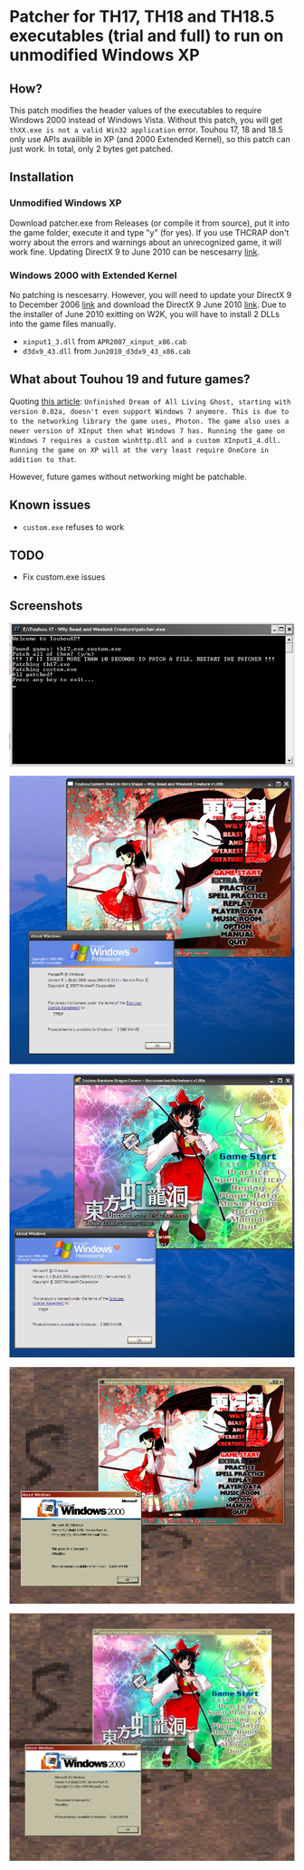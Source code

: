 # Patcher for TH17, TH18 and TH18.5 executables (trial and full) to run on unmodified Windows XP

## How?
This patch modifies the header values of the executables to require Windows 2000 instead of Windows Vista. Without this patch, you will get `thXX.exe is not a valid Win32 application` error. Touhou 17, 18 and 18.5 only use APIs availible in XP (and 2000 Extended Kernel), so this patch can just work. In total, only 2 bytes get patched.

## Installation

### Unmodified Windows XP
Download patcher.exe from Releases (or compile it from source), put it into the game folder, execute it and type "y" (for yes). If you use THCRAP don't worry about the errors and warnings about an unrecognized game, it will work fine. Updating DirectX 9 to June 2010 can be nescesarry [link](https://dl.bobpony.com/software/dx/directx_Jun2010_redist.zip).

### Windows 2000 with Extended Kernel
No patching is nescesarry. However, you will need to update your DirectX 9 to December 2006 [link](https://dl.bobpony.com/software/dx/DX9/directx_dec2006_redist.exe) and download the DirectX 9 June 2010 [link](https://dl.bobpony.com/software/dx/directx_Jun2010_redist.zip). Due to the installer of June 2010 exitting on W2K, you will have to install 2 DLLs into the game files manually.
- `xinput1_3.dll` from `APR2007_xinput_x86.cab`
- `d3dx9_43.dll` from `Jun2010_d3dx9_43_x86.cab`

## What about Touhou 19 and future games?
Quoting [this article](https://www.thpatch.net/wiki/How_to_patch_a_new_Touhou_game_in_a_couple_of_hours#Tangentially_related:_Will_ZUN_finally_drop_Windows_XP_support_this_time?):
`Unfinished Dream of All Living Ghost, starting with version 0.02a, doesn't even support Windows 7 anymore. This is due to to the networking library the game uses, Photon. The game also uses a newer version of XInput then what Windows 7 has. Running the game on Windows 7 requires a custom winhttp.dll and a custom XInput1_4.dll. Running the game on XP will at the very least require OneCore in addition to that`.

However, future games without networking might be patchable.

## Known issues
- `custom.exe` refuses to work

## TODO
- Fix custom.exe issues

## Screenshots
![Patcher running on Windows XP](assets/patcher.png)

![th17 on Windows XP](assets/th17.png)

![th18 on Windows XP](assets/th18.png)

![th17 on Windows 2000](assets/th17_w2k.png)

![th18 on Windows 2000](assets/th18_w2k.png)